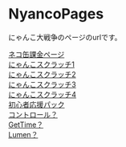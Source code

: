 # NyancoPages
にゃんこ大戦争のページのurlです。

<a href="https://ponosgames.com/information/appli/battlecats/purchase/android/nekokan_buy_1.html">ネコ缶課金ページ</a><br>
<a href="https://ponosgames.com/information/appli/battlecats/scratch/index_001.html">にゃんこスクラッチ1</a><br>
<a href="https://ponosgames.com/information/appli/battlecats/scratch/index_002.html">にゃんこスクラッチ2</a><br>
<a href="https://ponosgames.com/information/appli/battlecats/scratch/index_003.html">にゃんこスクラッチ3</a><br>
<a href="https://ponosgames.com/information/appli/battlecats/scratch/index_004.html">にゃんこスクラッチ4</a><br>
<a href="https://ponosgames.com/information/appli/battlecats/purchase/android/beginner_1.html">初心者応援パック</a><br>
<a href="https://nyanko-events.ponosgames.com/control/event_update/battlecats/control.json">コントロール？</a><br>
<a href="https://nyanko-backups.ponosgames.com/?action=getTime">GetTime？</a><br>
<a href="https://nyanko-backups.ponosgames.com/index.php">Lumen？</a><br>

